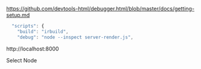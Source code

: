 https://github.com/devtools-html/debugger.html/blob/master/docs/getting-setup.md

```js
  "scripts": {
    "build": "irbuild",
    "debug": "node --inspect server-render.js",
```    

http://localhost:8000

Select Node
